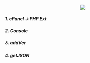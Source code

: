 <p align="center"><img src="https://cloudypro.com/wp-content/uploads/2015/05/cpanel-logo-300x108.png"></img></p>


##### 1. cPanel -> PHP Ext
##### 2. Console
##### 3. addVer
##### 4. getJSON

